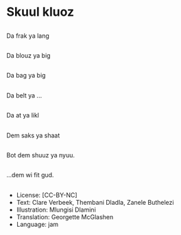 # Skuul kluoz

##
Da frak ya lang

##
Da blouz ya big

##
Da bag ya big

##
Da belt ya ...

##
Da at ya likl

##
Dem saks ya shaat

##
Bot dem shuuz ya nyuu.

##
...dem wi fit gud.

##
* License: [CC-BY-NC]
* Text: Clare Verbeek, Thembani Dladla, Zanele Buthelezi
* Illustration: Mlungisi Dlamini
* Translation: Georgette McGlashen
* Language: jam
